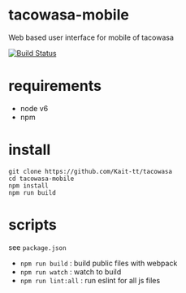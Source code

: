# tacowasa-mobile
Web based user interface for mobile of tacowasa

[![Build Status](https://travis-ci.org/Kait-tt/tacowasa-mobile.svg?branch=master)](https://travis-ci.org/Kait-tt/tacowasa-mobile)

# requirements
- node v6
- npm

# install
```
git clone https://github.com/Kait-tt/tacowasa
cd tacowasa-mobile
npm install
npm run build
```

# scripts
see `package.json`

- `npm run build` : build public files with webpack
- `npm run watch` : watch to build
- `npm run lint:all` : run eslint for all js files
